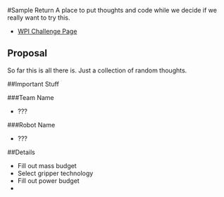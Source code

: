 #Sample Return
A place to put thoughts and code while we decide if we really want to try this.

- [WPI Challenge Page](http://wp.wpi.edu/challenge/)

## Proposal
So far this is all there is. Just a collection of random thoughts.

##Important Stuff

###Team Name
 * ???

###Robot Name
 * ???

##Details

 * Fill out mass budget
 * Select gripper technology
 * Fill out power budget
 *

